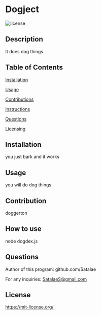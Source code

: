 # Dogject 
![license](https://img.shields.io/badge/MIT-License-blue)
## Description 

  It does dog things 
 

  ## Table of Contents 
 
  [Installation](#installation) 

  [Usage](#usage) 

  [Contributions](#contribution) 

  [Instructions](#how_to_use) 

  [Questions](#questions) 

  [Licensing](#license) 
 

  ## Installation 

  you just bark and it works 
 

  ## Usage 

  you will do dog things 
 

  ## Contribution 

  doggerton 
 
 
  ## How to use 

  node dogdex.js 
 

  ## Questions 

  Author of this program: github.com/Satalae 

  For any inquiries: SatalaeS@gmail.com 
 
## License 
 https://mit-license.org/